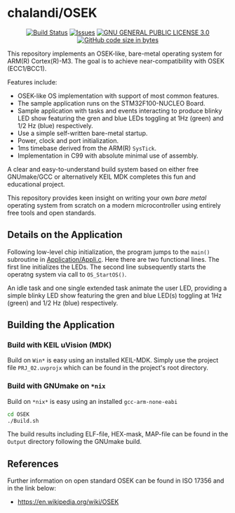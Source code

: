 chalandi/OSEK
==================

<p align="center">
    <a href="https://github.com/chalandi/OSEK/actions">
        <img src="https://github.com/chalandi/OSEK/actions/workflows/OSEK.yml/badge.svg" alt="Build Status"></a>
    <a href="https://github.com/chalandi/OSEK/issues?q=is%3Aissue+is%3Aopen+sort%3Aupdated-desc">
        <img src="https://custom-icon-badges.herokuapp.com/github/issues-raw/chalandi/OSEK?logo=github" alt="Issues" /></a>
    <a href="https://github.com/chalandi/OSEK/blob/master/gpl-3.0.txt">
        <img src="https://img.shields.io/badge/license-GPL%203.0-blue.svg" alt="GNU GENERAL PUBLIC LICENSE 3.0"></a>
    <a href="https://github.com/chalandi/OSEK">
        <img src="https://img.shields.io/github/languages/code-size/chalandi/OSEK" alt="GitHub code size in bytes" /></a>
</p>

This repository implements an OSEK-like, bare-metal
operating system for ARM(R) Cortex(R)-M3.
The goal is to achieve near-compatibility with OSEK (ECC1/BCC1).

Features include:
  - OSEK-like OS implementation with support of most common features.
  - The sample application runs on the STM32F100-NUCLEO Board.
  - Sample application with tasks and events interacting to produce blinky LED show featuring the gren and blue LEDs toggling at 1Hz (green) and 1/2 Hz (blue) respectively.
  - Use a simple self-written bare-metal startup.
  - Power, clock and port initialization.
  - 1ms timebase derived from the ARM(R) `SysTick`.
  - Implementation in C99 with absolute minimal use of assembly.

A clear and easy-to-understand build system based on either free GNUmake/GCC
or alternatively KEIL MDK completes this fun and educational project.

This repository provides keen insight on writing your own
_bare_ _metal_ operating system from scratch on a modern
microcontroller using entirely free tools and open standards.

## Details on the Application

Following low-level chip initialization, the program jumps
to the `main()` subroutine in [Application/Appli.c](./Application/Appli.c).
Here there are two functional lines. The first line initializes the LEDs.
The second line subsequently starts the operatng system via call
to `OS_StartOS()`.

An idle task and one single extended task animate the user LED,
providing a simple blinky LED show featuring the gren and blue
LED(s) toggling at 1Hz (green) and 1/2 Hz (blue) respectively.

## Building the Application

### Build with KEIL uVision (MDK)

Build on `Win*` is easy using an installed KEIL-MDK.
Simply use the project file `PRJ_02.uvprojx` which can
be found in the project's root directory.

### Build with GNUmake on `*nix`

Build on `*nix*` is easy using an installed `gcc-arm-none-eabi`

```sh
cd OSEK
./Build.sh
```

The build results including ELF-file, HEX-mask, MAP-file
can be found in the `Output` directory following the GNUmake build.

## References
Further information on open standard OSEK can be found in ISO 17356 and in the link below:
* https://en.wikipedia.org/wiki/OSEK
